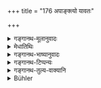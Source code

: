 +++
title = "176 अपाङ्क्त्यो यावतः"

+++

<details><summary>गङ्गानथ-मूलानुवादः</summary>

If one who is unworthy of company happen to look upon a number of those that are worthy of company, while those are eating, then the foolish giver (of food) does not obtain the reward of feeding so many men.—(176).
</details>

<details><summary>मेधातिथिः</summary>

पङ्क्तिम् अर्हन्तीति **पङ्क्त्याः** । सद्भिर् एकत्रासनभोजनाद्यर्हता पङ्क्त्यता, तदभावाद् **अपङ्क्त्यः** । स **यावतः पङ्क्त्यान्** विद्वत्तपस्विश्रोत्रियान् **भुञ्जानान् अनुपश्यति**, **तावतां न तत्र** पितृतृप्त्याख्यं **फलं** भवति । अतः स्तेनादयः श्राद्धं कुर्वता ततः प्रदेशाद् अपसारणीयाः । **बालिशो** मूर्खः ॥ ३.१६६ ॥
</details>

<details><summary>गङ्गानथ-भाष्यानुवादः</summary>

‘*Pāṅktya*’ are those that deserve the *paṅkti, line*. One is called ‘*pāṅktya*’ when one is deserving of sitting on the same seat as, and eating in the company of, good men. He who is not so deserving, is ‘*a-pāṅktya*.’

As many worthy people—learned men, ascetics and persons learned in the Veda—the unworthy man happens to look upon while the former are eating,—the reward of feeding so many men,—in the shape of the satisfaction of his ancestors—fails to be accomplished.

For this reason, when one is performing *śrāddhas*, one should send away from that place all thieves and others.

‘*Foolish*’—ignorant.—(176)
</details>

<details><summary>गङ्गानथ-टिप्पन्यः</summary>

This verse is quoted in *Hemādri* (Śrāddha, p. 498.)
</details>

<details><summary>गङ्गानथ-तुल्य-वाक्यानि</summary>

*Mahābhārafa* (13.137.17).—‘The one-eyed person defiles sixty; the
eunuch, a hundred; the man suffering from leucoderma, as much as he sees _(;)—in the line of invitees seated in a line.’
</details>

<details><summary>Bühler</summary>

176	The foolish giver (of a funeral repast) does not reap the reward for as many worthy guests as a man, inadmissible into company, can look on while they are feeding.
</details>

